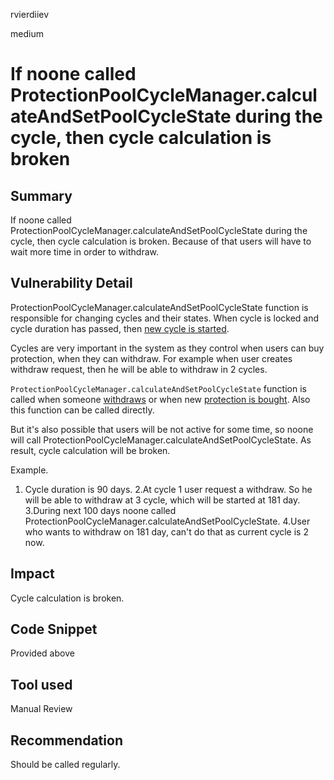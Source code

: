 rvierdiiev

medium

# If noone called ProtectionPoolCycleManager.calculateAndSetPoolCycleState during the cycle, then cycle calculation is broken

## Summary
If noone called ProtectionPoolCycleManager.calculateAndSetPoolCycleState during the cycle, then cycle calculation is broken. Because of that users will have to wait more time in order to withdraw.
## Vulnerability Detail
ProtectionPoolCycleManager.calculateAndSetPoolCycleState function is responsible for changing cycles and their states. When cycle is locked and cycle duration has passed, then [new cycle is started](https://github.com/sherlock-audit/2023-02-carapace/blob/main/contracts/core/ProtectionPoolCycleManager.sol#L133-L137).

Cycles are very important in the system as they control when users can buy protection, when they can withdraw.
For example when user creates withdraw request, then he will be able to withdraw in 2 cycles.

`ProtectionPoolCycleManager.calculateAndSetPoolCycleState` function is called when someone [withdraws](https://github.com/sherlock-audit/2023-02-carapace/blob/main/contracts/core/pool/ProtectionPool.sol#L104-L105) or when new [protection is bought](https://github.com/sherlock-audit/2023-02-carapace/blob/main/contracts/libraries/ProtectionPoolHelper.sol#L462). Also this function can be called directly.

But it's also possible that users will be not active for some time, so noone will call ProtectionPoolCycleManager.calculateAndSetPoolCycleState. As result, cycle calculation will be broken.

Example.
1. Cycle duration is 90 days.
2.At cycle 1 user request a withdraw. So he will be able to withdraw at 3 cycle, which will be started at 181 day.
3.During next 100 days noone called ProtectionPoolCycleManager.calculateAndSetPoolCycleState.
4.User who wants to withdraw on 181 day, can't do that as current cycle is 2 now.
## Impact
Cycle calculation is broken.
## Code Snippet
Provided above
## Tool used

Manual Review

## Recommendation
Should be called regularly.
